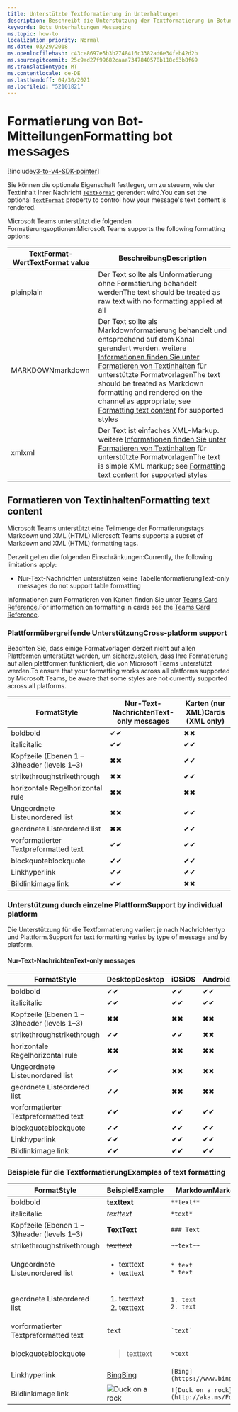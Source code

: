 ```yaml
---
title: Unterstützte Textformatierung in Unterhaltungen
description: Beschreibt die Unterstützung der Textformatierung in Botunterhaltungen
keywords: Bots Unterhaltungen Messaging
ms.topic: how-to
localization_priority: Normal
ms.date: 03/29/2018
ms.openlocfilehash: c43ce8697e5b3b2748416c3382ad6e34feb42d2b
ms.sourcegitcommit: 25c9ad27f99682caaa7347840578b118c63b8f69
ms.translationtype: MT
ms.contentlocale: de-DE
ms.lasthandoff: 04/30/2021
ms.locfileid: "52101821"
---
```

# <a name="formatting-bot-messages"></a><span data-ttu-id="355a9-104">Formatierung von Bot-Mitteilungen</span><span class="sxs-lookup"><span data-stu-id="355a9-104">Formatting bot messages</span></span>

[!include[v3-to-v4-SDK-pointer](~/includes/v3-to-v4-pointer-bots.md)]

<span data-ttu-id="355a9-105">Sie können die optionale Eigenschaft festlegen, um zu steuern, wie der Textinhalt Ihrer Nachricht [`TextFormat`](https://docs.microsoft.com/bot-framework/dotnet/bot-builder-dotnet-create-messages#customizing-a-message) gerendert wird.</span><span class="sxs-lookup"><span data-stu-id="355a9-105">You can set the optional [`TextFormat`](https://docs.microsoft.com/bot-framework/dotnet/bot-builder-dotnet-create-messages#customizing-a-message) property to control how your message's text content is rendered.</span></span>

<span data-ttu-id="355a9-106">Microsoft Teams unterstützt die folgenden Formatierungsoptionen:</span><span class="sxs-lookup"><span data-stu-id="355a9-106">Microsoft Teams supports the following formatting options:</span></span>

| <span data-ttu-id="355a9-107">TextFormat-Wert</span><span class="sxs-lookup"><span data-stu-id="355a9-107">TextFormat value</span></span> | <span data-ttu-id="355a9-108">Beschreibung</span><span class="sxs-lookup"><span data-stu-id="355a9-108">Description</span></span> |
| --- | --- |
| <span data-ttu-id="355a9-109">plain</span><span class="sxs-lookup"><span data-stu-id="355a9-109">plain</span></span> | <span data-ttu-id="355a9-110">Der Text sollte als Unformatierung ohne Formatierung behandelt werden</span><span class="sxs-lookup"><span data-stu-id="355a9-110">The text should be treated as raw text with no formatting applied at all</span></span> |
| <span data-ttu-id="355a9-111">MARKDOWN</span><span class="sxs-lookup"><span data-stu-id="355a9-111">markdown</span></span> | <span data-ttu-id="355a9-112">Der Text sollte als Markdownformatierung behandelt und entsprechend auf dem Kanal gerendert werden. weitere [Informationen finden Sie unter Formatieren von Textinhalten](#formatting-text-content) für unterstützte Formatvorlagen</span><span class="sxs-lookup"><span data-stu-id="355a9-112">The text should be treated as Markdown formatting and rendered on the channel as appropriate; see [Formatting text content](#formatting-text-content) for supported styles</span></span> |
| <span data-ttu-id="355a9-113">xml</span><span class="sxs-lookup"><span data-stu-id="355a9-113">xml</span></span> | <span data-ttu-id="355a9-114">Der Text ist einfaches XML-Markup. weitere [Informationen finden Sie unter Formatieren von Textinhalten](#formatting-text-content) für unterstützte Formatvorlagen</span><span class="sxs-lookup"><span data-stu-id="355a9-114">The text is simple XML markup; see [Formatting text content](#formatting-text-content) for supported styles</span></span> |

## <a name="formatting-text-content"></a><span data-ttu-id="355a9-115">Formatieren von Textinhalten</span><span class="sxs-lookup"><span data-stu-id="355a9-115">Formatting text content</span></span>

<span data-ttu-id="355a9-116">Microsoft Teams unterstützt eine Teilmenge der Formatierungstags Markdown und XML (HTML).</span><span class="sxs-lookup"><span data-stu-id="355a9-116">Microsoft Teams supports a subset of Markdown and XML (HTML) formatting tags.</span></span>

<span data-ttu-id="355a9-117">Derzeit gelten die folgenden Einschränkungen:</span><span class="sxs-lookup"><span data-stu-id="355a9-117">Currently, the following limitations apply:</span></span>

* <span data-ttu-id="355a9-118">Nur-Text-Nachrichten unterstützen keine Tabellenformatierung</span><span class="sxs-lookup"><span data-stu-id="355a9-118">Text-only messages do not support table formatting</span></span>

<span data-ttu-id="355a9-119">Informationen zum Formatieren von Karten finden Sie unter [Teams Card Reference](~/task-modules-and-cards/cards/cards-reference.md).</span><span class="sxs-lookup"><span data-stu-id="355a9-119">For information on formatting in cards see the [Teams Card Reference](~/task-modules-and-cards/cards/cards-reference.md).</span></span>

### <a name="cross-platform-support"></a><span data-ttu-id="355a9-120">Plattformübergreifende Unterstützung</span><span class="sxs-lookup"><span data-stu-id="355a9-120">Cross-platform support</span></span>

<span data-ttu-id="355a9-121">Beachten Sie, dass einige Formatvorlagen derzeit nicht auf allen Plattformen unterstützt werden, um sicherzustellen, dass Ihre Formatierung auf allen plattformen funktioniert, die von Microsoft Teams unterstützt werden.</span><span class="sxs-lookup"><span data-stu-id="355a9-121">To ensure that your formatting works across all platforms supported by Microsoft Teams, be aware that some styles are not currently supported across all platforms.</span></span>

| <span data-ttu-id="355a9-122">Format</span><span class="sxs-lookup"><span data-stu-id="355a9-122">Style</span></span>                     | <span data-ttu-id="355a9-123">Nur-Text-Nachrichten</span><span class="sxs-lookup"><span data-stu-id="355a9-123">Text-only messages</span></span> | <span data-ttu-id="355a9-124">Karten (nur XML)</span><span class="sxs-lookup"><span data-stu-id="355a9-124">Cards (XML only)</span></span> |
|---------------------------|--------------------|------------------|
| <span data-ttu-id="355a9-125">bold</span><span class="sxs-lookup"><span data-stu-id="355a9-125">bold</span></span>                      | <span data-ttu-id="355a9-126">✔</span><span class="sxs-lookup"><span data-stu-id="355a9-126">✔</span></span>                  | <span data-ttu-id="355a9-127">✖</span><span class="sxs-lookup"><span data-stu-id="355a9-127">✖</span></span>                |
| <span data-ttu-id="355a9-128">italic</span><span class="sxs-lookup"><span data-stu-id="355a9-128">italic</span></span>                    | <span data-ttu-id="355a9-129">✔</span><span class="sxs-lookup"><span data-stu-id="355a9-129">✔</span></span>                  | <span data-ttu-id="355a9-130">✔</span><span class="sxs-lookup"><span data-stu-id="355a9-130">✔</span></span>                |
| <span data-ttu-id="355a9-131">Kopfzeile (Ebenen 1 &ndash; 3)</span><span class="sxs-lookup"><span data-stu-id="355a9-131">header (levels 1&ndash;3)</span></span> | <span data-ttu-id="355a9-132">✖</span><span class="sxs-lookup"><span data-stu-id="355a9-132">✖</span></span>                  | <span data-ttu-id="355a9-133">✔</span><span class="sxs-lookup"><span data-stu-id="355a9-133">✔</span></span>                |
| <span data-ttu-id="355a9-134">strikethrough</span><span class="sxs-lookup"><span data-stu-id="355a9-134">strikethrough</span></span>             | <span data-ttu-id="355a9-135">✖</span><span class="sxs-lookup"><span data-stu-id="355a9-135">✖</span></span>                  | <span data-ttu-id="355a9-136">✔</span><span class="sxs-lookup"><span data-stu-id="355a9-136">✔</span></span>                |
| <span data-ttu-id="355a9-137">horizontale Regel</span><span class="sxs-lookup"><span data-stu-id="355a9-137">horizontal rule</span></span>           | <span data-ttu-id="355a9-138">✖</span><span class="sxs-lookup"><span data-stu-id="355a9-138">✖</span></span>                  | <span data-ttu-id="355a9-139">✖</span><span class="sxs-lookup"><span data-stu-id="355a9-139">✖</span></span>                |
| <span data-ttu-id="355a9-140">Ungeordnete Liste</span><span class="sxs-lookup"><span data-stu-id="355a9-140">unordered list</span></span>            | <span data-ttu-id="355a9-141">✖</span><span class="sxs-lookup"><span data-stu-id="355a9-141">✖</span></span>                  | <span data-ttu-id="355a9-142">✔</span><span class="sxs-lookup"><span data-stu-id="355a9-142">✔</span></span>                |
| <span data-ttu-id="355a9-143">geordnete Liste</span><span class="sxs-lookup"><span data-stu-id="355a9-143">ordered list</span></span>              | <span data-ttu-id="355a9-144">✖</span><span class="sxs-lookup"><span data-stu-id="355a9-144">✖</span></span>                  | <span data-ttu-id="355a9-145">✔</span><span class="sxs-lookup"><span data-stu-id="355a9-145">✔</span></span>                |
| <span data-ttu-id="355a9-146">vorformatierter Text</span><span class="sxs-lookup"><span data-stu-id="355a9-146">preformatted text</span></span>         | <span data-ttu-id="355a9-147">✔</span><span class="sxs-lookup"><span data-stu-id="355a9-147">✔</span></span>                  | <span data-ttu-id="355a9-148">✔</span><span class="sxs-lookup"><span data-stu-id="355a9-148">✔</span></span>                |
| <span data-ttu-id="355a9-149">blockquote</span><span class="sxs-lookup"><span data-stu-id="355a9-149">blockquote</span></span>                | <span data-ttu-id="355a9-150">✔</span><span class="sxs-lookup"><span data-stu-id="355a9-150">✔</span></span>                  | <span data-ttu-id="355a9-151">✔</span><span class="sxs-lookup"><span data-stu-id="355a9-151">✔</span></span>                |
| <span data-ttu-id="355a9-152">Link</span><span class="sxs-lookup"><span data-stu-id="355a9-152">hyperlink</span></span>                 | <span data-ttu-id="355a9-153">✔</span><span class="sxs-lookup"><span data-stu-id="355a9-153">✔</span></span>                  | <span data-ttu-id="355a9-154">✔</span><span class="sxs-lookup"><span data-stu-id="355a9-154">✔</span></span>                |
| <span data-ttu-id="355a9-155">Bildlink</span><span class="sxs-lookup"><span data-stu-id="355a9-155">image link</span></span>                | <span data-ttu-id="355a9-156">✔</span><span class="sxs-lookup"><span data-stu-id="355a9-156">✔</span></span>                  | <span data-ttu-id="355a9-157">✖</span><span class="sxs-lookup"><span data-stu-id="355a9-157">✖</span></span>                |

### <a name="support-by-individual-platform"></a><span data-ttu-id="355a9-158">Unterstützung durch einzelne Plattform</span><span class="sxs-lookup"><span data-stu-id="355a9-158">Support by individual platform</span></span>

<span data-ttu-id="355a9-159">Die Unterstützung für die Textformatierung variiert je nach Nachrichtentyp und Plattform.</span><span class="sxs-lookup"><span data-stu-id="355a9-159">Support for text formatting varies by type of message and by platform.</span></span>

#### <a name="text-only-messages"></a><span data-ttu-id="355a9-160">Nur-Text-Nachrichten</span><span class="sxs-lookup"><span data-stu-id="355a9-160">Text-only messages</span></span>

| <span data-ttu-id="355a9-161">Format</span><span class="sxs-lookup"><span data-stu-id="355a9-161">Style</span></span>                     | <span data-ttu-id="355a9-162">Desktop</span><span class="sxs-lookup"><span data-stu-id="355a9-162">Desktop</span></span> | <span data-ttu-id="355a9-163">iOS</span><span class="sxs-lookup"><span data-stu-id="355a9-163">iOS</span></span> | <span data-ttu-id="355a9-164">Android</span><span class="sxs-lookup"><span data-stu-id="355a9-164">Android</span></span> |
|---------------------------|---------|-----|---------|
| <span data-ttu-id="355a9-165">bold</span><span class="sxs-lookup"><span data-stu-id="355a9-165">bold</span></span>                      | <span data-ttu-id="355a9-166">✔</span><span class="sxs-lookup"><span data-stu-id="355a9-166">✔</span></span>       | <span data-ttu-id="355a9-167">✔</span><span class="sxs-lookup"><span data-stu-id="355a9-167">✔</span></span>   | <span data-ttu-id="355a9-168">✔</span><span class="sxs-lookup"><span data-stu-id="355a9-168">✔</span></span>       |
| <span data-ttu-id="355a9-169">italic</span><span class="sxs-lookup"><span data-stu-id="355a9-169">italic</span></span>                    | <span data-ttu-id="355a9-170">✔</span><span class="sxs-lookup"><span data-stu-id="355a9-170">✔</span></span>       | <span data-ttu-id="355a9-171">✔</span><span class="sxs-lookup"><span data-stu-id="355a9-171">✔</span></span>   | <span data-ttu-id="355a9-172">✔</span><span class="sxs-lookup"><span data-stu-id="355a9-172">✔</span></span>       |
| <span data-ttu-id="355a9-173">Kopfzeile (Ebenen 1 &ndash; 3)</span><span class="sxs-lookup"><span data-stu-id="355a9-173">header (levels 1&ndash;3)</span></span> | <span data-ttu-id="355a9-174">✖</span><span class="sxs-lookup"><span data-stu-id="355a9-174">✖</span></span>       | <span data-ttu-id="355a9-175">✖</span><span class="sxs-lookup"><span data-stu-id="355a9-175">✖</span></span>   | <span data-ttu-id="355a9-176">✖</span><span class="sxs-lookup"><span data-stu-id="355a9-176">✖</span></span>       |
| <span data-ttu-id="355a9-177">strikethrough</span><span class="sxs-lookup"><span data-stu-id="355a9-177">strikethrough</span></span>             | <span data-ttu-id="355a9-178">✔</span><span class="sxs-lookup"><span data-stu-id="355a9-178">✔</span></span>       | <span data-ttu-id="355a9-179">✔</span><span class="sxs-lookup"><span data-stu-id="355a9-179">✔</span></span>   | <span data-ttu-id="355a9-180">✖</span><span class="sxs-lookup"><span data-stu-id="355a9-180">✖</span></span>       |
| <span data-ttu-id="355a9-181">horizontale Regel</span><span class="sxs-lookup"><span data-stu-id="355a9-181">horizontal rule</span></span>           | <span data-ttu-id="355a9-182">✖</span><span class="sxs-lookup"><span data-stu-id="355a9-182">✖</span></span>       | <span data-ttu-id="355a9-183">✖</span><span class="sxs-lookup"><span data-stu-id="355a9-183">✖</span></span>   | <span data-ttu-id="355a9-184">✖</span><span class="sxs-lookup"><span data-stu-id="355a9-184">✖</span></span>       |
| <span data-ttu-id="355a9-185">Ungeordnete Liste</span><span class="sxs-lookup"><span data-stu-id="355a9-185">unordered list</span></span>            | <span data-ttu-id="355a9-186">✔</span><span class="sxs-lookup"><span data-stu-id="355a9-186">✔</span></span>       | <span data-ttu-id="355a9-187">✖</span><span class="sxs-lookup"><span data-stu-id="355a9-187">✖</span></span>   | <span data-ttu-id="355a9-188">✖</span><span class="sxs-lookup"><span data-stu-id="355a9-188">✖</span></span>       |
| <span data-ttu-id="355a9-189">geordnete Liste</span><span class="sxs-lookup"><span data-stu-id="355a9-189">ordered list</span></span>              | <span data-ttu-id="355a9-190">✔</span><span class="sxs-lookup"><span data-stu-id="355a9-190">✔</span></span>       | <span data-ttu-id="355a9-191">✖</span><span class="sxs-lookup"><span data-stu-id="355a9-191">✖</span></span>   | <span data-ttu-id="355a9-192">✖</span><span class="sxs-lookup"><span data-stu-id="355a9-192">✖</span></span>       |
| <span data-ttu-id="355a9-193">vorformatierter Text</span><span class="sxs-lookup"><span data-stu-id="355a9-193">preformatted text</span></span>         | <span data-ttu-id="355a9-194">✔</span><span class="sxs-lookup"><span data-stu-id="355a9-194">✔</span></span>       | <span data-ttu-id="355a9-195">✔</span><span class="sxs-lookup"><span data-stu-id="355a9-195">✔</span></span>   | <span data-ttu-id="355a9-196">✔</span><span class="sxs-lookup"><span data-stu-id="355a9-196">✔</span></span>       |
| <span data-ttu-id="355a9-197">blockquote</span><span class="sxs-lookup"><span data-stu-id="355a9-197">blockquote</span></span>                | <span data-ttu-id="355a9-198">✔</span><span class="sxs-lookup"><span data-stu-id="355a9-198">✔</span></span>       | <span data-ttu-id="355a9-199">✔</span><span class="sxs-lookup"><span data-stu-id="355a9-199">✔</span></span>   | <span data-ttu-id="355a9-200">✔</span><span class="sxs-lookup"><span data-stu-id="355a9-200">✔</span></span>       |
| <span data-ttu-id="355a9-201">Link</span><span class="sxs-lookup"><span data-stu-id="355a9-201">hyperlink</span></span>                 | <span data-ttu-id="355a9-202">✔</span><span class="sxs-lookup"><span data-stu-id="355a9-202">✔</span></span>       | <span data-ttu-id="355a9-203">✔</span><span class="sxs-lookup"><span data-stu-id="355a9-203">✔</span></span>   | <span data-ttu-id="355a9-204">✔</span><span class="sxs-lookup"><span data-stu-id="355a9-204">✔</span></span>       |
| <span data-ttu-id="355a9-205">Bildlink</span><span class="sxs-lookup"><span data-stu-id="355a9-205">image link</span></span>                | <span data-ttu-id="355a9-206">✔</span><span class="sxs-lookup"><span data-stu-id="355a9-206">✔</span></span>       | <span data-ttu-id="355a9-207">✔</span><span class="sxs-lookup"><span data-stu-id="355a9-207">✔</span></span>   | <span data-ttu-id="355a9-208">✔</span><span class="sxs-lookup"><span data-stu-id="355a9-208">✔</span></span>       |

### <a name="examples-of-text-formatting"></a><span data-ttu-id="355a9-209">Beispiele für die Textformatierung</span><span class="sxs-lookup"><span data-stu-id="355a9-209">Examples of text formatting</span></span>

| <span data-ttu-id="355a9-210">Format</span><span class="sxs-lookup"><span data-stu-id="355a9-210">Style</span></span> | <span data-ttu-id="355a9-211">Beispiel</span><span class="sxs-lookup"><span data-stu-id="355a9-211">Example</span></span> | <span data-ttu-id="355a9-212">Markdown</span><span class="sxs-lookup"><span data-stu-id="355a9-212">Markdown</span></span> | <span data-ttu-id="355a9-213">XML (HTML)</span><span class="sxs-lookup"><span data-stu-id="355a9-213">XML (HTML)</span></span> |
| --- | --- | --- | --- |
| <span data-ttu-id="355a9-214">bold</span><span class="sxs-lookup"><span data-stu-id="355a9-214">bold</span></span> | <span data-ttu-id="355a9-215">**text**</span><span class="sxs-lookup"><span data-stu-id="355a9-215">**text**</span></span> | `**text**` | `<strong>text</strong>` |
| <span data-ttu-id="355a9-216">italic</span><span class="sxs-lookup"><span data-stu-id="355a9-216">italic</span></span> | <span data-ttu-id="355a9-217">*text*</span><span class="sxs-lookup"><span data-stu-id="355a9-217">*text*</span></span> | `*text*` | `<em>text</em>` |
| <span data-ttu-id="355a9-218">Kopfzeile (Ebenen 1 &ndash; 3)</span><span class="sxs-lookup"><span data-stu-id="355a9-218">header (levels 1&ndash;3)</span></span> | <span data-ttu-id="355a9-219">**Text**</span><span class="sxs-lookup"><span data-stu-id="355a9-219">**Text**</span></span> | `### Text` | `<h3>Text</h3>` |
| <span data-ttu-id="355a9-220">strikethrough</span><span class="sxs-lookup"><span data-stu-id="355a9-220">strikethrough</span></span> | <span data-ttu-id="355a9-221">~~text~~</span><span class="sxs-lookup"><span data-stu-id="355a9-221">~~text~~</span></span> | `~~text~~` | `<strike>text</strike>` |
| <span data-ttu-id="355a9-222">Ungeordnete Liste</span><span class="sxs-lookup"><span data-stu-id="355a9-222">unordered list</span></span> | <ul><li><span data-ttu-id="355a9-223">text</span><span class="sxs-lookup"><span data-stu-id="355a9-223">text</span></span></li><li><span data-ttu-id="355a9-224">text</span><span class="sxs-lookup"><span data-stu-id="355a9-224">text</span></span></li></ul> | `* text`<br>`* text` | `<ul><li>text</li><li>text</li></ul>` |
| <span data-ttu-id="355a9-225">geordnete Liste</span><span class="sxs-lookup"><span data-stu-id="355a9-225">ordered list</span></span> | <ol><li><span data-ttu-id="355a9-226">text</span><span class="sxs-lookup"><span data-stu-id="355a9-226">text</span></span></li><li><span data-ttu-id="355a9-227">text</span><span class="sxs-lookup"><span data-stu-id="355a9-227">text</span></span></li></ol> | `1. text`<br>`2. text` | `<ol><li>text</li><li>text</li></ol>` |
| <span data-ttu-id="355a9-228">vorformatierter Text</span><span class="sxs-lookup"><span data-stu-id="355a9-228">preformatted text</span></span> | `text` | `` `text` `` | `<pre>text</pre>` |
| <span data-ttu-id="355a9-229">blockquote</span><span class="sxs-lookup"><span data-stu-id="355a9-229">blockquote</span></span> | <blockquote><span data-ttu-id="355a9-230">text</span><span class="sxs-lookup"><span data-stu-id="355a9-230">text</span></span></blockquote> | `>text` | `<blockquote>text</blockquote>` |
| <span data-ttu-id="355a9-231">Link</span><span class="sxs-lookup"><span data-stu-id="355a9-231">hyperlink</span></span> | [<span data-ttu-id="355a9-232">Bing</span><span class="sxs-lookup"><span data-stu-id="355a9-232">Bing</span></span>](https://www.bing.com/) | `[Bing](https://www.bing.com/)` | `<a href="https://www.bing.com/">Bing</a>` |
| <span data-ttu-id="355a9-233">Bildlink</span><span class="sxs-lookup"><span data-stu-id="355a9-233">image link</span></span> | <img src="https://aka.ms/Fo983c" alt="Duck on a rock"></img> | `![Duck on a rock](http://aka.ms/Fo983c)` | `<img src="https://aka.ms/Fo983c" alt="Duck on a rock"></img>` |
